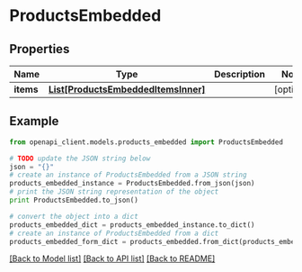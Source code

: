 # ProductsEmbedded


## Properties
Name | Type | Description | Notes
------------ | ------------- | ------------- | -------------
**items** | [**List[ProductsEmbeddedItemsInner]**](ProductsEmbeddedItemsInner.md) |  | [optional] 

## Example

```python
from openapi_client.models.products_embedded import ProductsEmbedded

# TODO update the JSON string below
json = "{}"
# create an instance of ProductsEmbedded from a JSON string
products_embedded_instance = ProductsEmbedded.from_json(json)
# print the JSON string representation of the object
print ProductsEmbedded.to_json()

# convert the object into a dict
products_embedded_dict = products_embedded_instance.to_dict()
# create an instance of ProductsEmbedded from a dict
products_embedded_form_dict = products_embedded.from_dict(products_embedded_dict)
```
[[Back to Model list]](../README.md#documentation-for-models) [[Back to API list]](../README.md#documentation-for-api-endpoints) [[Back to README]](../README.md)



